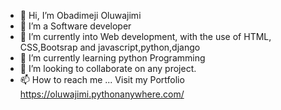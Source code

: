 - 👋 Hi, I’m Obadimeji Oluwajimi
- 👀 I’m a Software developer
- 👀 I’m currently into Web development, with the use of HTML, CSS,Bootsrap and javascript,python,django
- 🌱 I’m currently learning python Programming
- 💞️ I’m looking to collaborate on any project.
- 📫 How to reach me ... Visit my Portfolio
https://oluwajimi.pythonanywhere.com/
 

<!---
Oluwajimi06/Oluwajimi06 is a ✨ special ✨ repository because its `README.md` (this file) appears on your GitHub profile.
You can click the Preview link to take a look at your changes.
--->
